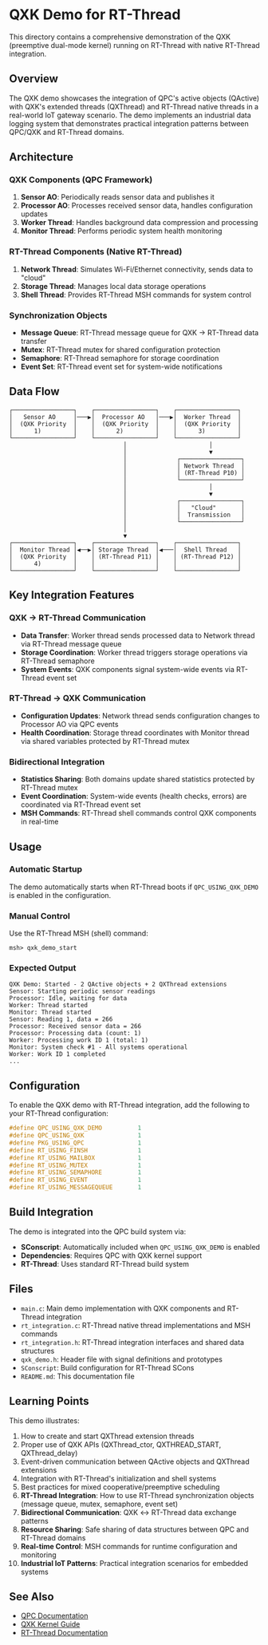 # QXK Demo for RT-Thread

This directory contains a comprehensive demonstration of the QXK (preemptive dual-mode kernel) running on RT-Thread with native RT-Thread integration.

## Overview

The QXK demo showcases the integration of QPC's active objects (QActive) with QXK's extended threads (QXThread) and RT-Thread native threads in a real-world IoT gateway scenario. The demo implements an industrial data logging system that demonstrates practical integration patterns between QPC/QXK and RT-Thread domains.

## Architecture

### QXK Components (QPC Framework)
1. **Sensor AO**: Periodically reads sensor data and publishes it
2. **Processor AO**: Processes received sensor data, handles configuration updates
3. **Worker Thread**: Handles background data compression and processing
4. **Monitor Thread**: Performs periodic system health monitoring

### RT-Thread Components (Native RT-Thread)
1. **Network Thread**: Simulates Wi-Fi/Ethernet connectivity, sends data to "cloud"
2. **Storage Thread**: Manages local data storage operations
3. **Shell Thread**: Provides RT-Thread MSH commands for system control

### Synchronization Objects
- **Message Queue**: RT-Thread message queue for QXK → RT-Thread data transfer
- **Mutex**: RT-Thread mutex for shared configuration protection
- **Semaphore**: RT-Thread semaphore for storage coordination
- **Event Set**: RT-Thread event set for system-wide notifications

## Data Flow

```
┌─────────────────┐    ┌─────────────────┐    ┌─────────────────┐
│   Sensor AO     │───▶│  Processor AO   │───▶│  Worker Thread  │
│  (QXK Priority  │    │  (QXK Priority  │    │  (QXK Priority  │
│      1)         │    │      2)         │    │      3)         │
└─────────────────┘    └─────────────────┘    └─────────────────┘
                                │                       │
                                │                       ▼
                                │              ┌─────────────────┐
                                │              │ Network Thread  │
                                │              │ (RT-Thread P10) │
                                │              └─────────────────┘
                                │                       │
                                │                       ▼
                                │              ┌─────────────────┐
                                │              │   "Cloud"       │
                                │              │  Transmission   │
                                │              └─────────────────┘
                                │
                                ▼
┌─────────────────┐    ┌─────────────────┐    ┌─────────────────┐
│  Monitor Thread │◀──▶│ Storage Thread  │◀───│  Shell Thread   │
│  (QXK Priority  │    │ (RT-Thread P11) │    │ (RT-Thread P12) │
│      4)         │    │                 │    │                 │
└─────────────────┘    └─────────────────┘    └─────────────────┘
```

## Key Integration Features

### QXK → RT-Thread Communication
- **Data Transfer**: Worker thread sends processed data to Network thread via RT-Thread message queue
- **Storage Coordination**: Worker thread triggers storage operations via RT-Thread semaphore
- **System Events**: QXK components signal system-wide events via RT-Thread event set

### RT-Thread → QXK Communication  
- **Configuration Updates**: Network thread sends configuration changes to Processor AO via QPC events
- **Health Coordination**: Storage thread coordinates with Monitor thread via shared variables protected by RT-Thread mutex

### Bidirectional Integration
- **Statistics Sharing**: Both domains update shared statistics protected by RT-Thread mutex
- **Event Coordination**: System-wide events (health checks, errors) are coordinated via RT-Thread event set
- **MSH Commands**: RT-Thread shell commands control QXK components in real-time

## Usage

### Automatic Startup
The demo automatically starts when RT-Thread boots if `QPC_USING_QXK_DEMO` is enabled in the configuration.

### Manual Control
Use the RT-Thread MSH (shell) command:
```
msh> qxk_demo_start
```

### Expected Output
```
QXK Demo: Started - 2 QActive objects + 2 QXThread extensions
Sensor: Starting periodic sensor readings
Processor: Idle, waiting for data
Worker: Thread started
Monitor: Thread started
Sensor: Reading 1, data = 266
Processor: Received sensor data = 266
Processor: Processing data (count: 1)
Worker: Processing work ID 1 (total: 1)
Monitor: System check #1 - All systems operational
Worker: Work ID 1 completed
...
```

## Configuration

To enable the QXK demo with RT-Thread integration, add the following to your RT-Thread configuration:

```c
#define QPC_USING_QXK_DEMO          1
#define QPC_USING_QXK               1
#define PKG_USING_QPC               1
#define RT_USING_FINSH              1
#define RT_USING_MAILBOX            1
#define RT_USING_MUTEX              1
#define RT_USING_SEMAPHORE          1
#define RT_USING_EVENT              1
#define RT_USING_MESSAGEQUEUE       1
```

## Build Integration

The demo is integrated into the QPC build system via:
- **SConscript**: Automatically included when `QPC_USING_QXK_DEMO` is enabled
- **Dependencies**: Requires QPC with QXK kernel support
- **RT-Thread**: Uses standard RT-Thread build system

## Files

- `main.c`: Main demo implementation with QXK components and RT-Thread integration
- `rt_integration.c`: RT-Thread native thread implementations and MSH commands
- `rt_integration.h`: RT-Thread integration interfaces and shared data structures
- `qxk_demo.h`: Header file with signal definitions and prototypes
- `SConscript`: Build configuration for RT-Thread SCons
- `README.md`: This documentation file

## Learning Points

This demo illustrates:
1. How to create and start QXThread extension threads
2. Proper use of QXK APIs (QXThread_ctor, QXTHREAD_START, QXThread_delay)
3. Event-driven communication between QActive objects and QXThread extensions
4. Integration with RT-Thread's initialization and shell systems
5. Best practices for mixed cooperative/preemptive scheduling
6. **RT-Thread Integration**: How to use RT-Thread synchronization objects (message queue, mutex, semaphore, event set)
7. **Bidirectional Communication**: QXK ↔ RT-Thread data exchange patterns
8. **Resource Sharing**: Safe sharing of data structures between QPC and RT-Thread domains
9. **Real-time Control**: MSH commands for runtime configuration and monitoring
10. **Industrial IoT Patterns**: Practical integration scenarios for embedded systems

## See Also

- [QPC Documentation](https://www.state-machine.com/qpc)
- [QXK Kernel Guide](https://www.state-machine.com/qpc/qxk.html)
- [RT-Thread Documentation](https://www.rt-thread.org/document/site/)